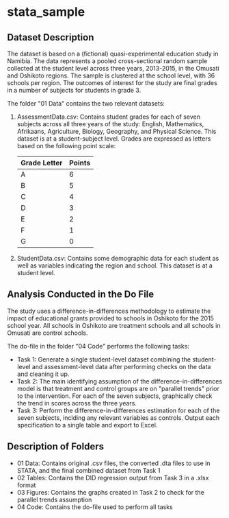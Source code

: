 # stata_sample

## Dataset Description

The dataset is based on a (fictional) quasi-experimental education study in Namibia. The data represents a pooled cross-sectional random sample 
collected at the student level across three years, 2013-2015, in the Omusati and Oshikoto regions. The sample is clustered at the school 
level, with 36 schools per region. The outcomes of interest for the study are final grades in a number of subjects for students in grade 3.
		
The folder "01 Data" contains the two relevant datasets:
		
1. AssessmentData.csv: Contains student grades for each of seven subjects across all three years of the study: English, Mathematics, Afrikaans, Agriculture, Biology, Geography, and Physical Science. This dataset is at a student-subject level. Grades are expressed as letters based on the following point scale:

	Grade Letter  | Points
	------------- | -------
	A             | 6
	B             | 5
	C             | 4
	D             | 3
	E             | 2
	F             | 1
	G             | 0


2. StudentData.csv: Contains some demographic data for each student as well as variables indicating the region and school. This dataset is at a student level. 


## Analysis Conducted in the Do File

The study uses a difference-in-differences methodology to estimate the impact of educational grants provided to schools in Oshikoto for the 2015 school year. All schools in Oshikoto are treatment schools and all schools in Omusati are control schools.				
				
The do-file in the folder "04 Code" performs the following tasks:
			
* Task 1: Generate a single student-level dataset combining the student-level and assessment-level data after performing checks on the data and cleaning it up.
* Task 2: The main identifying assumption of the difference-in-differences model is that treatment and control groups are on "parallel trends" prior to the intervention. For each of the seven subjects, graphically check the trend in scores across the three years.
* Task 3: Perform the difference-in-differences estimation for each of the seven subjects, inclding any relevant variables as controls. Output each specification to a single table and export to Excel.


## Description of Folders

* 01 Data: Contains original .csv files, the converted .dta files to use in STATA, and the final combined dataset from Task 1
* 02 Tables: Contains the DID regression output from Task 3 in a .xlsx format
* 03 Figures: Contains the graphs created in Task 2 to check for the parallel trends assumption
* 04 Code: Contains the do-file used to perform all tasks
